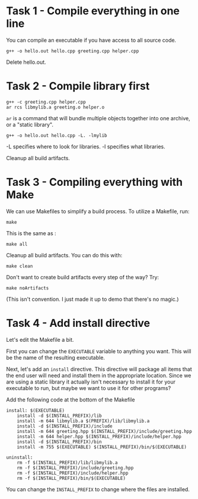 # Task 1 - Compile everything in one line
You can compile an executable if you have access to all source code.
```
g++ -o hello.out hello.cpp greeting.cpp helper.cpp
```

Delete hello.out.

# Task 2 - Compile library first
```
g++ -c greeting.cpp helper.cpp
ar rcs libmylib.a greeting.o helper.o
```
`ar` is a command that will bundle multiple objects together into one archive, or a "static library".
```
g++ -o hello.out hello.cpp -L. -lmylib
```
-L specifies where to look for libraries. -l specifies what libraries.

Cleanup all build artifacts.

# Task 3 - Compiling everything with Make

We can use Makefiles to simplify a build process. To utilize a Makefile, run:

```
make
```
This is the same as :
```
make all
```


Cleanup all build artifacts. You can do this with:
```
make clean
```

Don't want to create build artifacts every step of the way? Try:
```
make noArtifacts
```
(This isn't convention. I just made it up to demo that there's no magic.)

# Task 4 - Add install directive
Let's edit the Makefile a bit.

First you can change the `EXECUTABLE` variable to anything you want. This will be the name of the resulting executable.

Next, let's add an `install` directive. This directive will package all items that the end user will need and install them in the appropriate location. Since we are using a static library it actually isn't necessary to install it for your executable to run, but maybe we want to use it for other programs?

Add the following code at the bottom of the Makefile

```
install: $(EXECUTABLE)
	install -d $(INSTALL_PREFIX)/lib
	install -m 644 libmylib.a $(PREFIX)/lib/libmylib.a
	install -d $(INSTALL_PREFIX)/include
	install -m 644 greeting.hpp $(INSTALL_PREFIX)/include/greeting.hpp
	install -m 644 helper.hpp $(INSTALL_PREFIX)/include/helper.hpp
	install -d $(INSTALL_PREFIX)/bin
	install -m 755 $(EXECUTABLE) $(INSTALL_PREFIX)/bin/$(EXECUTABLE)

uninstall:
	rm -f $(INSTALL_PREFIX)/lib/libmylib.a
	rm -f $(INSTALL_PREFIX)/include/greeting.hpp
	rm -f $(INSTALL_PREFIX)/include/helper.hpp
	rm -f $(INSTALL_PREFIX)/bin/$(EXECUTABLE)
```

You can change the `INSTALL_PREFIX` to change where the files are installed.
